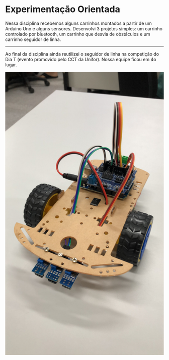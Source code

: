 <h1>Experimentação Orientada</h1>

<p>Nessa disciplina recebemos alguns carrinhos montados a partir de um Arduino Uno e alguns sensores. Desenvolvi 3 projetos simples: um carrinho controlado por bluetooth, um carrinho que desvia de obstáculos e um carrinho seguidor de linha.</p>

<hr>

<p>Ao final da disciplina ainda reutilizei o seguidor de linha na competição do Dia T (evento promovido pelo CCT da Unifor). Nossa equipe ficou em 4o lugar.</p>

<img src="seguidor_de_linha.JPEG" alt="registro do carrinho seguidor de linha">
